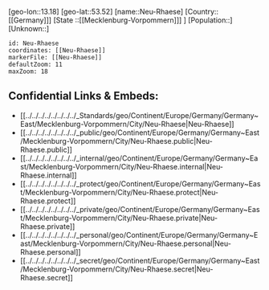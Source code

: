 ﻿---
location: [53.52,13.18]
mapzoom: [7,12] 
mapmarker: city 
type: City
tags:
- geo/City


SpocWebEntityId: 32795
isDeleted: false
confidential: public

---
[geo-lon::13.18]
[geo-lat::53.52]
[name::Neu-Rhaese]
[Country::[[Germany]]]
[State ::[[Mecklenburg-Vorpommern]]] ]
[Population::]
[Unknown::]


```leaflet
id: Neu-Rhaese
coordinates: [[Neu-Rhaese]]
markerFile: [[Neu-Rhaese]]
defaultZoom: 11 
maxZoom: 18
```


## Confidential Links & Embeds: 
- [[../../../../../../../../_Standards/geo/Continent/Europe/Germany/Germany~East/Mecklenburg-Vorpommern/City/Neu-Rhaese|Neu-Rhaese]] 
- [[../../../../../../../../_public/geo/Continent/Europe/Germany/Germany~East/Mecklenburg-Vorpommern/City/Neu-Rhaese.public|Neu-Rhaese.public]] 
- [[../../../../../../../../_internal/geo/Continent/Europe/Germany/Germany~East/Mecklenburg-Vorpommern/City/Neu-Rhaese.internal|Neu-Rhaese.internal]] 
- [[../../../../../../../../_protect/geo/Continent/Europe/Germany/Germany~East/Mecklenburg-Vorpommern/City/Neu-Rhaese.protect|Neu-Rhaese.protect]] 
- [[../../../../../../../../_private/geo/Continent/Europe/Germany/Germany~East/Mecklenburg-Vorpommern/City/Neu-Rhaese.private|Neu-Rhaese.private]] 
- [[../../../../../../../../_personal/geo/Continent/Europe/Germany/Germany~East/Mecklenburg-Vorpommern/City/Neu-Rhaese.personal|Neu-Rhaese.personal]] 
- [[../../../../../../../../_secret/geo/Continent/Europe/Germany/Germany~East/Mecklenburg-Vorpommern/City/Neu-Rhaese.secret|Neu-Rhaese.secret]] 
